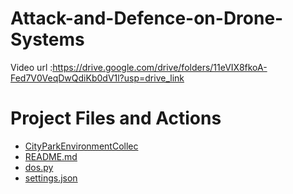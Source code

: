 # Attack-and-Defence-on-Drone-Systems
Video url
  :https://drive.google.com/drive/folders/11eVIX8fkoA-Fed7V0VeqDwQdiKb0dV1l?usp=drive_link

# Project Files and Actions
- [CityParkEnvironmentCollec](CityParkEnvironmentCollec) 
- [README.md](README.md) 
- [dos.py](dos.py) 
- [settings.json](settings.json) 
